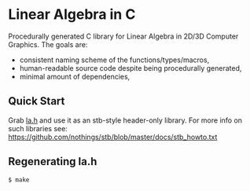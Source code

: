 # Linear Algebra in C

Procedurally generated C library for Linear Algebra in 2D/3D Computer Graphics. The goals are:
- consistent naming scheme of the functions/types/macros,
- human-readable source code despite being procedurally generated,
- minimal amount of dependencies,

## Quick Start

Grab [la.h](./la.h) and use it as an stb-style header-only library. For more info on such libraries see: https://github.com/nothings/stb/blob/master/docs/stb_howto.txt

## Regenerating la.h

```console
$ make
```
